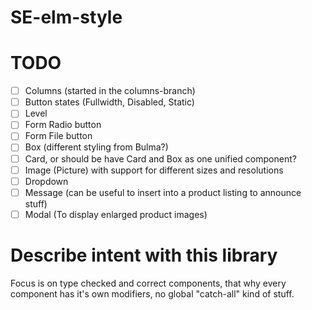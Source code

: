 # SE-elm-style

# TODO

 - [ ] Columns (started in the columns-branch)
 - [ ] Button states (Fullwidth, Disabled, Static)
 - [ ] Level
 - [ ] Form Radio button
 - [ ] Form File button
 - [ ] Box (different styling from Bulma?)
 - [ ] Card, or should be have Card and Box as one unified component?
 - [ ] Image (Picture) with support for different sizes and resolutions
 - [ ] Dropdown
 - [ ] Message (can be useful to insert into a product listing to announce stuff)
 - [ ] Modal (To display enlarged product images)

# Describe intent with this library

Focus is on type checked and correct components, that why every component has it's own modifiers, no global "catch-all" kind of stuff.